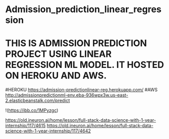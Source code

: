 # Admission_prediction_linear_regression

# THIS IS ADMISSION PREDICTION PROJECT USING LINEAR REGRESSION ML MODEL. IT HOSTED ON  HEROKU AND AWS.

#HEROKU
https://admission-predictionlinear-reg.herokuapp.com/
#AWS
http://admissionpredictionml-env.eba-936wpx3w.us-east-2.elasticbeanstalk.com/predict

!(https://ibb.co/1MPyzgc)




https://old.ineuron.ai/home/lesson/full-stack-data-science-with-1-year-internship/117/4615
https://old.ineuron.ai/home/lesson/full-stack-data-science-with-1-year-internship/117/4642

